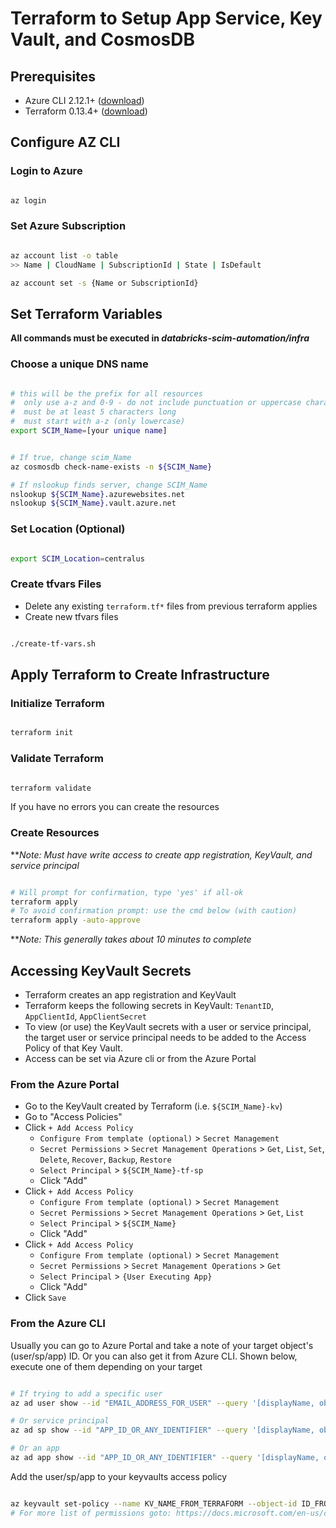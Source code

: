 # Terraform to Setup App Service, Key Vault, and CosmosDB

## Prerequisites

- Azure CLI 2.12.1+ ([download](https://docs.microsoft.com/en-us/cli/azure/install-azure-cli?view=azure-cli-latest))
- Terraform 0.13.4+ ([download](https://www.terraform.io/downloads.html))

## Configure AZ CLI

### Login to Azure

```bash

az login

```

### Set Azure Subscription

```bash

az account list -o table
>> Name | CloudName | SubscriptionId | State | IsDefault

az account set -s {Name or SubscriptionId}

```

## Set Terraform Variables

**All commands must be executed in _databricks-scim-automation/infra_**

### Choose a unique DNS name

```bash

# this will be the prefix for all resources
#  only use a-z and 0-9 - do not include punctuation or uppercase characters
#  must be at least 5 characters long
#  must start with a-z (only lowercase)
export SCIM_Name=[your unique name]

```

```bash

# If true, change scim_Name
az cosmosdb check-name-exists -n ${SCIM_Name}

# If nslookup finds server, change SCIM_Name
nslookup ${SCIM_Name}.azurewebsites.net
nslookup ${SCIM_Name}.vault.azure.net

```

### Set Location (Optional)

```bash

export SCIM_Location=centralus

```

### Create tfvars Files

- Delete any existing `terraform.tf*` files from previous terraform applies
- Create new tfvars files

```bash

./create-tf-vars.sh

```

## Apply Terraform to Create Infrastructure

### Initialize Terraform

```bash

terraform init

```

### Validate Terraform

```bash

terraform validate

```

If you have no errors you can create the resources

### Create Resources

**_Note: Must have write access to create app registration, KeyVault, and service principal_

```bash

# Will prompt for confirmation, type 'yes' if all-ok
terraform apply
# To avoid confirmation prompt: use the cmd below (with caution)
terraform apply -auto-approve

```

**_Note: This generally takes about 10 minutes to complete_

## Accessing KeyVault Secrets

- Terraform creates an app registration and KeyVault
- Terraform keeps the following secrets in KeyVault: `TenantID`, `AppClientId`, `AppClientSecret`
- To view (or use) the KeyVault secrets with a user or service principal, the target user or service principal needs to be added to the Access Policy of that Key Vault.
- Access can be set via Azure cli or from the Azure Portal

### From the Azure Portal<a name="accessing-keyvault-secrets"></a>

- Go to the KeyVault created by Terraform (i.e. `${SCIM_Name}-kv`)
- Go to "Access Policies"
- Click `+ Add Access Policy`
  - `Configure From template (optional)` > `Secret Management`
  - `Secret Permissions` > `Secret Management Operations` > `Get`, `List`, `Set`, `Delete`, `Recover`, `Backup`, `Restore`
  - `Select Principal` > `${SCIM_Name}-tf-sp`
  - Click "Add"
- Click `+ Add Access Policy`
  - `Configure From template (optional)` > `Secret Management`
  - `Secret Permissions` > `Secret Management Operations` > `Get`, `List`
  - `Select Principal` > `${SCIM_Name}`
  - Click "Add"
- Click `+ Add Access Policy`
  - `Configure From template (optional)` > `Secret Management`
  - `Secret Permissions` > `Secret Management Operations` > `Get`
  - `Select Principal` > `{User Executing App}`
  - Click "Add"
- Click `Save`

### From the Azure CLI

Usually you can go to Azure Portal and take a note of your target object's (user/sp/app) ID.
Or you can also get it from Azure CLI. Shown below, execute one of them depending on your target

```bash

# If trying to add a specific user
az ad user show --id "EMAIL_ADDRESS_FOR_USER" --query '[displayName, objectId]'

# Or service principal
az ad sp show --id "APP_ID_OR_ANY_IDENTIFIER" --query '[displayName, objectId]'

# Or an app
az ad app show --id "APP_ID_OR_ANY_IDENTIFIER" --query '[displayName, objectId]'

```

Add the user/sp/app to your keyvaults access policy

```bash

az keyvault set-policy --name KV_NAME_FROM_TERRAFORM --object-id ID_FROM_PREV_STEP --secret-permissions get set list
# For more list of permissions goto: https://docs.microsoft.com/en-us/cli/azure/keyvault?view=azure-cli-latest#az-keyvault-set-policy

```
